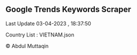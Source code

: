 

## Google Trends Keywords Scraper 
 
Last Update 03-04-2023 , 18:37:50

Country List :
VIETNAM.json



© Abdul Muttaqin 
